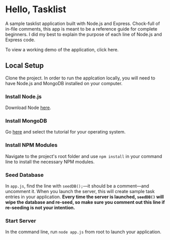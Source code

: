 # Hello, Tasklist

A sample tasklist application built with Node.js and Express. Chock-full of in-file comments, this app is meant to be a reference guide for complete beginners. I did my best to explain the purpose of each line of Node.js and Express code.

To view a working demo of the application, click here.

## Local Setup

Clone the project. In order to run the applcation locally, you will need to have Node.js and MongoDB installed on your computer.

### Install Node.js

Download Node [here](https://nodejs.org/en/download/).

### Install MongoDB

Go [here](https://docs.mongodb.com/manual/administration/install-community/) and select the tutorial for your operating system.

### Install NPM Modules

Navigate to the project's root folder and use `npm install` in your command line to install the necessary NPM modules.

### Seed Database

In `app.js`, find the line with `seedDB();`—it should be a comment—and uncomment it. When you launch the server, this will create sample task entries in your application. **Every time the server is launched, `seedDB()` will wipe the database and re-seed, so make sure you comment out this line if re-seeding is not your intention.**

### Start Server

In the command line, run `node app.js` from root to launch your application.
